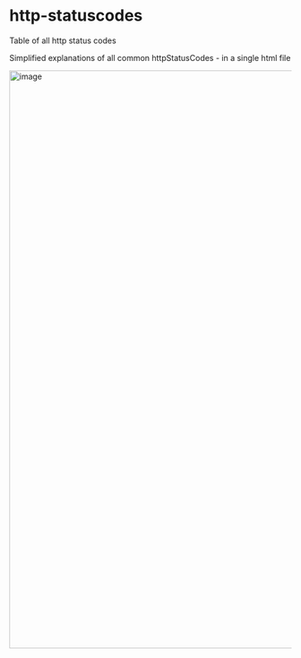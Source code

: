 # http-statuscodes
Table of all http status codes

Simplified explanations of all common httpStatusCodes - in a single html file

<img width="1030" alt="image" src="https://github.com/niklasHagner/http-statuscodes/assets/3415677/9789c85d-bad1-42da-b6e7-3e192433f7cf">
